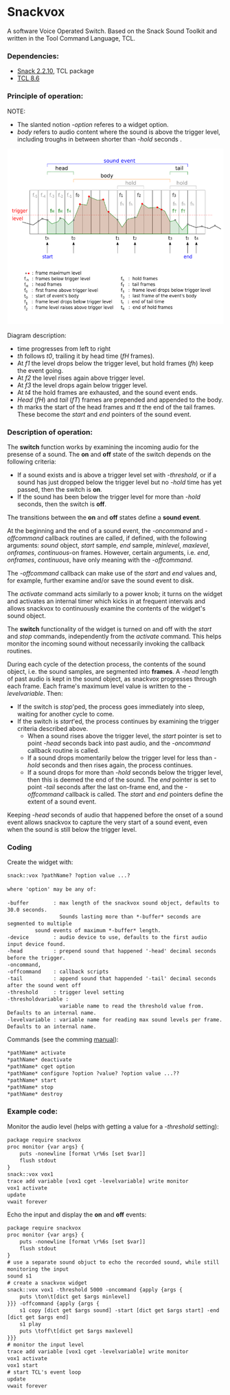 # Snackvox

A software Voice Operated Switch.
Based on the Snack Sound Toolkit and written in the Tool Command Language, TCL.

### Dependencies:
- <a href='https://www.speech.kth.se/snack/index.html'>Snack 2.2.10</a>, TCL package
- [TCL 8.6](https://www.tcl.tk/software/tcltk/8.6.html)

### Principle of operation:
NOTE: 

- The slanted notion *-option* referes to a widget option. 
- *body* refers to audio content where the sound is above the trigger level, including troughs in between shorter than *-hold* seconds .

![how does it work](https://github.com/dzach/snackvox/blob/master/img/howdoesitwork.png)

Diagram description:

- time progresses from left to right
- *th* follows *t0*, trailing it by head time (*fH* frames).
- At *f1* the level drops below the trigger level, but hold 
  frames (*fh*) keep the event going.
- At *f2* the level rises again above trigger level.
- At *f3* the level drops again below trigger level.
- At *t4* the hold frames are exhausted, and the sound event ends.
- *Head* (*fH*) and *tail* (*fT*) frames are prepended and appended to the body.
- *th* marks the start of the head frames and *tt* the end of the 
  tail frames. These become the *start* and *end* pointers of the
  sound event. 

### Description of operation:

The **switch** function works by examining the incoming audio for the presense of a sound. The **on** and **off** state of the switch depends on the following criteria:
- If a sound exists and is above a trigger level set with *-threshold*, or if a sound has just dropped below the trigger level but no *-hold* time has yet passed, then the switch is **on**. 
- If the sound has been below the trigger level for more than *-hold* seconds, then the switch is **off**. 

The transitions between the **on** and **off** states define a **sound event**. 

At the beginning and the end of a sound event, the *-oncommand* and *-offcommand* callback routines are called, if defined, with the following arguments: *sound* object, *start* sample, *end* sample, *minlevel*, *maxlevel*, *onframes*, *continuous*-on frames. However, certain arguments, i.e. *end*, *onframes*, *continuous*, have only meaning with the *-offcommand*.

The *-offcommand* callback can make use of the *start* and *end* values and, for example, further examine and/or save the sound event to disk.

The *activate* command acts similarly to a power knob; it turns on the widget and activates an internal timer which kicks in at frequent intervals and allows snackvox to continuously examine the contents of the widget's sound object. 

The **switch** functionality of the widget is turned on and off with the *start* and *stop* commands, independently from the *activate* command. This helps monitor the incoming sound without necessarily invoking the callback routines.

During each cycle of the detection process, the contents of the sound object, i.e. the sound samples, are segmented into **frames**. A *-head* length of past audio is kept in the sound object, as snackvox progresses through each frame. Each frame's maximum level value is written to the *-levelvariable*. Then:

- If the switch is *stop*'ped, the process goes immediately into sleep, waiting for another cycle to come.
- If the switch is *start*'ed, the process continues by examining the trigger criteria described above.
	- When a sound rises above the trigger level, the *start* pointer is set to point *-head* seconds back into past audio, and the *-oncommand* callback routine is called.
	- If a sound drops momentarily below the trigger level for less than *-hold* seconds and then rises again, the process continues.
	- If a sound drops for more than *-hold* seconds below the trigger level, then this is deemed the end of the sound. The *end* pointer is set to point *-tail* seconds after the last on-frame end, and the *-offcommand* callback is called. The *start* and *end* pointers define the extent of a sound event.

Keeping *-head* seconds of audio that happened before the onset of a sound event allows snackvox to capture the very start of a sound event, even when the sound is still below the trigger level.

### Coding ###
Create the widget with:

```
snack::vox ?pathName? ?option value ...? 

where 'option' may be any of:

-buffer        : max length of the snackvox sound object, defaults to 30.0 seconds. 
                 Sounds lasting more than *-buffer* seconds are segmented to multiple 
		 sound events of maximum *-buffer* length.
-device        : audio device to use, defaults to the first audio input device found.
-head          : prepend sound that happened '-head' decimal seconds before the trigger.
-oncommand, 
-offcommand    : callback scripts
-tail          : append sound that happended '-tail' decimal seconds after the sound went off
-threshold     : trigger level setting
-thresholdvariable :
                 variable name to read the threshold value from. Defaults to an internal name.
-levelvariable : variable name for reading max sound levels per frame. Defaults to an internal name.

```

Commands (see the comming [manual](http://)):
```
*pathName* activate
*pathName* deactivate
*pathName* cget option
*pathName* configure ?option ?value? ?option value ...??
*pathName* start
*pathName* stop
*pathName* destroy
```

### Example code: ###

Monitor the audio level (helps with getting a value for a *-threshold* setting):
```
package require snackvox
proc monitor {var args} {
	puts -nonewline [format \r%6s [set $var]]
	flush stdout
}
snack::vox vox1
trace add variable [vox1 cget -levelvariable] write monitor
vox1 activate
update
vwait forever
```

Echo the input and display the **on** and **off** events:
```
package require snackvox
proc monitor {var args} {
	puts -nonewline [format \r%6s [set $var]]
	flush stdout
}
# use a separate sound objuct to echo the recorded sound, while still monitoring the input
sound s1
# create a snackvox widget
snack::vox vox1 -threshold 5000 -oncommand {apply {args {
	puts \ton\t[dict get $args minlevel]
}}} -offcommand {apply {args {
	s1 copy [dict get $args sound] -start [dict get $args start] -end [dict get $args end]
	s1 play
	puts \toff\t[dict get $args maxlevel]
}}}
# monitor the input level
trace add variable [vox1 cget -levelvariable] write monitor
vox1 activate
vox1 start
# start TCL's event loop
update
vwait forever
```
